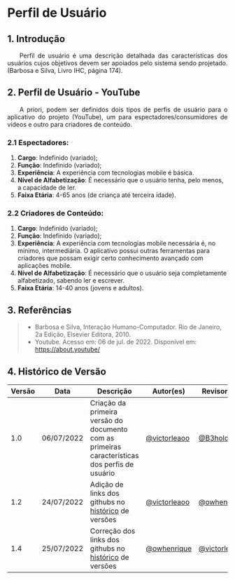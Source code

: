 # Perfil de Usuário

## 1. Introdução
<p align="justify">&emsp;&emsp;Perfil de usuário é uma descrição detalhada das características dos usuários cujos objetivos devem ser apoiados pelo sistema sendo projetado.(Barbosa e Silva, Livro IHC, página 174).</p>

## 2. Perfil de Usuário - YouTube
<p align="justify">&emsp;&emsp;A priori, podem ser definidos dois tipos de perfis de usuário para o aplicativo do projeto (YouTube), um para espectadores/consumidores de vídeos e outro para criadores de conteúdo.</p>

### 2.1 Espectadores:
1. **Cargo**: Indefinido (variado);
2. **Função**: Indefinido (variado);
3. **Experiência**: A experiência com tecnologias mobile é básica.
4. **Nível de Alfabetização**: É necessário que o usuário tenha, pelo menos, a capacidade de ler.
5. **Faixa Etária**: 4-65 anos (de criança até terceira idade).

### 2.2 Criadores de Conteúdo:
1. **Cargo**: Indefinido (variado);
2. **Função**: Indefinido (variado);
3. **Experiência**: A experiência com tecnologias mobile necessária é, no mínimo, intermediária. O aplicativo possui outras ferramentas para criadores que possam exigir certo conhecimento avançado com aplicações mobile.
4. **Nível de Alfabetização**: É necessário que o usuário seja completamente alfabetizado, sabendo ler e escrever.
5. **Faixa Etária**: 14-40 anos (jovens e adultos).

## 3. Referências

> - Barbosa e Silva, Interação Humano-Computador. Rio de Janeiro, 2a Edição, Elsevier Editora, 2010.
> - Youtube. Acesso em: 06 de jul. de 2022. Disponível em: https://about.youtube/

## 4. Histórico de Versão
| Versão | Data | Descrição | Autor(es) | Revisor(es) |
| ------ | ---- | --------- | --------- | ----------- |
| 1.0    | 06/07/2022 | Criação da primeira versão do documento com as primeiras características dos perfis de usuário | <a href="https://github.com/victorleaoo" target="_blank">@victorleaoo</a> | <a href="https://github.com/B3holder2" target="_blank">@B3holder2</a> |
| 1.2    | 24/07/2022 | Adição de links dos githubs no <a href="https://requisitos-de-software.github.io/2022.1-Youtube/modelagem/lexicos/objeto/#historico" target="_blank">histórico</a> de versões | <a href="https://github.com/victorleaoo" target="_blank">@victorleaoo</a> | <a href="https://github.com/owhenrique" target="_blank">@owhenrique</a> | 
| 1.4    | 25/07/2022 | Correção dos links dos githubs no <a href="https://requisitos-de-software.github.io/2022.1-Youtube/modelagem/lexicos/objeto/#historico" target="_blank">histórico</a> de versões | <a href="https://github.com/owhenrique" target="_blank">@owhenrique</a> | <a href="https://github.com/victorleaoo" target="_blank">@victorleaoo</a> | 